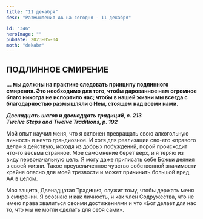 ```yaml
---
title: "11 декабря"
desc: "Размышления АА на сегодня - 11 декабря"

id: "346"
heroImage: ""
pubDate: 2023-05-04
moth: "dekabr"
---
```


## ПОДЛИННОЕ СМИРЕНИЕ

**… мы должны на практике следовать принципу подлинного смирения. Это
необходимо для того, чтобы дарованное нам огромное благо никогда не испортило
нас; чтобы в нашей жизни мы всегда с благодарностью размышляли о Нем, стоящем
над всеми нами.**

**_Двенадцать шагов и двенадцать традиций, с. 213  
Twelve Steps and Twelve Traditions, p. 192_**

Мой опыт научил меня, что я склонен превращать свою алкогольную личность в
нечто грандиозное. И хотя для реализации сво-его «правого дела» я действую,
исходя из добрых побуждений, порой происходит что-то весьма странное. Мое
самомнение берет верх, и я теряю из виду первоначальную цель. Я могу даже
приписать себе Божьи деяния в своей жизни. Такое преувеличенное чувство
собственной значимости крайне опасно для моей трезвости и может причинить
большой вред АА в целом.

Моя защита, Двенадцатая Традиция, служит тому, чтобы держать меня в смирении.
Я осознаю и как личность, и как член Содружества, что не имею права хвалиться
своими достижениями и что «Бог делает для нас то, что мы не могли сделать для
себя сами».
